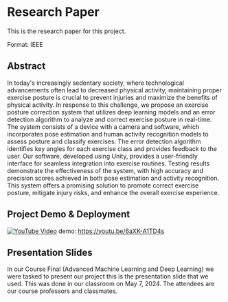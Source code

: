 # Research Paper

This is the research paper for this project.

Format: IEEE

## Abstract
In today's increasingly sedentary society, where technological advancements often lead to decreased physical activity, maintaining proper exercise posture is crucial to prevent injuries and maximize the benefits of physical activity. In response to this challenge, we propose an exercise posture correction system that utilizes deep learning models and an error detection algorithm to analyze and correct exercise posture in real-time. The system consists of a device with a camera and software, which incorporates pose estimation and human activity recognition models to assess posture and classify exercises. The error detection algorithm identifies key angles for each exercise class and provides feedback to the user. Our software, developed using Unity, provides a user-friendly interface for seamless integration into exercise routines. Testing results demonstrate the effectiveness of the system, with high accuracy and precision scores achieved in both pose estimation and activity recognition. This system offers a promising solution to promote correct exercise posture, mitigate injury risks, and enhance the overall exercise experience.

## Project Demo & Deployment

[![YouTube Video](https://img.shields.io/badge/YouTube%20Video-red?style=flat-square&logo=youtube)](https://youtu.be/6aXK-A1TD4s) demo: https://youtu.be/6aXK-A1TD4s

## Presentation Slides

In our Course Final (Advanced Machine Learning and Deep Learning) we were tasked to present our project this is the presentation slide that we used. This was done in our classroom on May 7, 2024. The attendees are our course professors and classmates.
